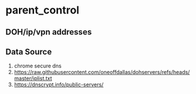 # parent_control
DOH/ip/vpn addresses
---

## Data Source
1. chrome secure dns
2. https://raw.githubusercontent.com/oneoffdallas/dohservers/refs/heads/master/iplist.txt
3. https://dnscrypt.info/public-servers/
